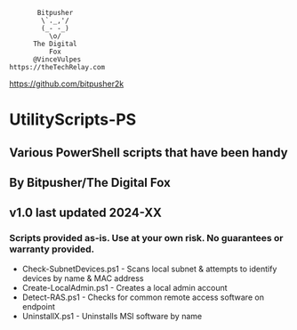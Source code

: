            Bitpusher
            \`._,'/
            (_- -_)
              \o/
          The Digital
              Fox
          @VinceVulpes
    https://theTechRelay.com
 https://github.com/bitpusher2k

# UtilityScripts-PS

## Various PowerShell scripts that have been handy

## By Bitpusher/The Digital Fox

## v1.0 last updated 2024-XX

### Scripts provided as-is. Use at your own risk. No guarantees or warranty provided.

* Check-SubnetDevices.ps1 - Scans local subnet & attempts to identify devices by name & MAC address
* Create-LocalAdmin.ps1 - Creates a local admin account
* Detect-RAS.ps1 - Checks for common remote access software on endpoint
* UninstallX.ps1 - Uninstalls MSI software by name
